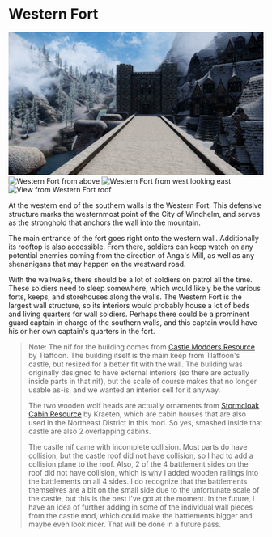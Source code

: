 # Western Fort

![](/windhelm/pics/westernfort1.png?raw=true "Western Fort")
![](/windhelm/pics/westernfort2.png?raw=true "Western Fort from above")
![](/windhelm/pics/westernfort3.png?raw=true "Western Fort from west looking east")
![](/windhelm/pics/westernfort4.png?raw=true "View from Western Fort roof")

At the western end of the southern walls is the Western Fort. This defensive structure marks the westernmost point of the City of Windhelm, and serves as the stronghold that anchors the wall into the mountain.

The main entrance of the fort goes right onto the western wall. Additionally its rooftop is also accessible. From there, soldiers can keep watch on any potential enemies coming from the direction of Anga's Mill, as well as any shenanigans that may happen on the westward road.

With the wallwalks, there should be a lot of soldiers on patrol all the time. These soldiers need to sleep somewhere, which would likely be the various forts, keeps, and storehouses along the walls. The Western Fort is the largest wall structure, so its interiors would probably house a lot of beds and living quarters for wall soldiers. Perhaps there could be a prominent guard captain in charge of the southern walls, and this captain would have his or her own captain's quarters in the fort.

> Note: The nif for the building comes from [Castle Modders Resource](https://www.nexusmods.com/skyrim/mods/61709) by Tlaffoon. The building itself is the main keep from Tlaffoon's castle, but resized for a better fit with the wall. The building was originally designed to have external interiors (so there are actually inside parts in that nif), but the scale of course makes that no longer usable as-is, and we wanted an interior cell for it anyway.
> 
> The two wooden wolf heads are actually ornaments from [Stormcloak Cabin Resource](https://www.nexusmods.com/skyrim/mods/66514/) by Kraeten, which are cabin houses that are also used in the Northeast District in this mod. So yes, smashed inside that castle are also 2 overlapping cabins.
> 
> The castle nif came with incomplete collision. Most parts do have collision, but the castle roof did not have collision, so I had to add a collision plane to the roof. Also, 2 of the 4 battlement sides on the roof did not have collision, which is why I added wooden railings into the battlements on all 4 sides. I do recognize that the battlements themselves are a bit on the small side due to the unfortunate scale of the castle, but this is the best I've got at the moment. In the future, I have an idea of further adding in some of the individual wall pieces from the castle mod, which could make the battlements bigger and maybe even look nicer. That will be done in a future pass.